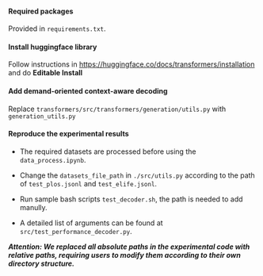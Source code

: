 #### Required packages
Provided in `requirements.txt`.

#### Install huggingface library
Follow instructions in https://huggingface.co/docs/transformers/installation and do <b>Editable Install</b>

#### Add demand-oriented context-aware decoding
Replace `transformers/src/transformers/generation/utils.py` with `generation_utils.py`

#### Reproduce the experimental results
- The required datasets are processed before using the `data_process.ipynb`.

- Change the `datasets_file_path` in `./src/utils.py` according to the path of `test_plos.jsonl` and  `test_elife.jsonl`.

- Run sample bash scripts `test_decoder.sh`, the path is needed to add manully.

- A detailed list of arguments can be found at `src/test_performance_decoder.py`.
 

***Attention: We replaced all absolute paths in the experimental code with relative paths, requiring users to modify them according to their own directory structure.***
